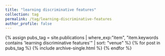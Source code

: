 ```yaml
---
title: "learning discriminative features"
collection: tag
permalink: /tag/learning-discriminative-features
author_profile: false
---
```

{% assign pubs_tag = site.publications | where_exp:"item", "item.keywords contains 'learning discriminative features'" | sort: "venue" %}
{% for post in pubs_tag %}
  {% include archive-single.html %}
{% endfor %}